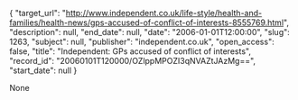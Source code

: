 {
  "target_url": "http://www.independent.co.uk/life-style/health-and-families/health-news/gps-accused-of-conflict-of-interests-8555769.html", 
  "description": null, 
  "end_date": null, 
  "date": "2006-01-01T12:00:00", 
  "slug": 1263, 
  "subject": null, 
  "publisher": "independent.co.uk", 
  "open_access": false, 
  "title": "Independent: GPs accused of conflict of interests", 
  "record_id": "20060101T120000/OZlppMPOZI3qNVAZtJAzMg==", 
  "start_date": null
}

None